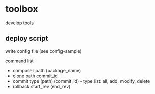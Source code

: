 # toolbox

develop tools

## deploy script
write config file (see config-sample)

command list
* composer path (package_name)
* clone path commit_id
* commit type (path) (commit_id) - type list: all, add, modify, delete
* rollback start_rev (end_rev)